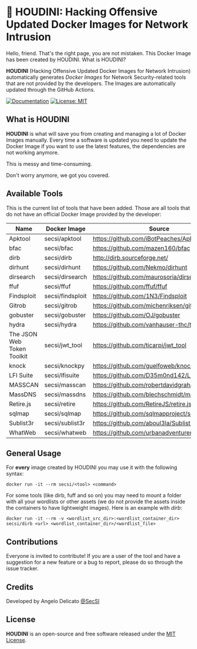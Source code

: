# 🐳 HOUDINI: Hacking Offensive Updated Docker Images for Network Intrusion

Hello, friend. That's the right page, you are not mistaken. This Docker Image has been created by HOUDINI. What is HOUDINI?

**HOUDINI** (Hacking Offensive Updated Docker Images for Network Intrusion) automatically generates *Docker Images* for Network Security-related tools that are not provided by the developers. The Images are automatically updated through the GitHub Actions.

[![Documentation](https://img.shields.io/badge/Documentation-complete-green.svg?style=flat)](https://github.com/cybersecsi/HOUDINI/blob/main/README.md)
[![License: MIT](https://img.shields.io/badge/License-MIT-yellow.svg)](https://github.com/cybersecsi/HOUDINI/blob/main/LICENSE)

## What is HOUDINI
**HOUDINI** is what will save you from creating and managing a lot of Docker Images manually. Every time a software is updated you need to update the Docker Image if you want to use the latest features, the dependencies are not working anymore. 

This is messy and time-consuming. 

Don't worry anymore, we got you covered.

## Available Tools
This is the current list of tools that have been added. Those are all tools that do not have an official Docker Image provided by the developer:

| Name                       | Docker Image     | Source                                       |
|----------------------------|------------------|----------------------------------------------|
| Apktool                    | secsi/apktool    | https://github.com/iBotPeaches/Apktool       |
| bfac                       | secsi/bfac       | https://github.com/mazen160/bfac             |
| dirb                       | secsi/dirb       | http://dirb.sourceforge.net/                 |
| dirhunt                    | secsi/dirhunt    | https://github.com/Nekmo/dirhunt             |
| dirsearch                  | secsi/dirsearch  | https://github.com/maurosoria/dirsearch      |
| ffuf                       | secsi/ffuf       | https://github.com/ffuf/ffuf                 |
| Findsploit                 | secsi/findsploit | https://github.com/1N3/Findsploit            |
| Gitrob                     | secsi/gitrob     | https://github.com/michenriksen/gitrob       |
| gobuster                   | secsi/gobuster   | https://github.com/OJ/gobuster               |
| hydra                      | secsi/hydra      | https://github.com/vanhauser-thc/thc-hydra   |
| The JSON Web Token Toolkit | secsi/jwt_tool   | https://github.com/ticarpi/jwt_tool          |
| knock                      | secsi/knockpy    | https://github.com/guelfoweb/knock           |
| LFI Suite                  | secsi/lfisuite   | https://github.com/D35m0nd142/LFISuite       |
| MASSCAN                    | secsi/masscan    | https://github.com/robertdavidgraham/masscan |
| MassDNS                    | secsi/massdns    | https://github.com/blechschmidt/massdns      |
| Retire.js                  | secsi/retire     | https://github.com/RetireJS/retire.js        |
| sqlmap                     | secsi/sqlmap     | https://github.com/sqlmapproject/sqlmap      |
| Sublist3r                  | secsi/sublist3r  | https://github.com/aboul3la/Sublist3r        |
| WhatWeb                    | secsi/whatweb    | https://github.com/urbanadventurer/WhatWeb   |

## General Usage
For **every** image created by HOUDINI you may use it with the following syntax:
```
docker run -it --rm secsi/<tool> <command>
```

For some tools (like dirb, fuff and so on) you may need to mount a folder with all your wordlists or other assets (we do not provide the assets inside the containers to have lightweight images). Here is an example with *dirb*:
```
docker run -it --rm -v <wordlist_src_dir>:<wordlist_container_dir> secsi/dirb <url> <wordlist_container_dir>/<wordlist_file>
```

## Contributions
Everyone is invited to contribute!
If you are a user of the tool and have a suggestion for a new feature or a bug to report, please do so through the issue tracker.

## Credits
Developed by Angelo Delicato [@SecSI](https://secsi.io)

## License
**HOUDINI** is an open-source and free software released under the [MIT License](/LICENSE).